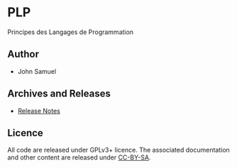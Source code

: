 # PLP
Principes des Langages de Programmation


## Author
* John Samuel

## Archives and Releases
* [Release Notes](RELEASE.md)

## Licence
All code are released under GPLv3+ licence. The associated documentation and other content are released under [CC-BY-SA](http://creativecommons.org/licenses/by-sa/4.0/).
